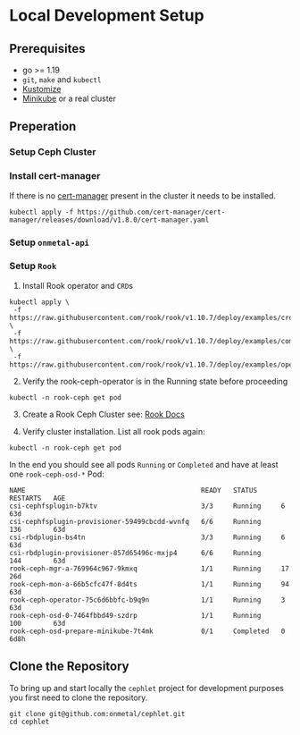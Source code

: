 # Local Development Setup

## Prerequisites

* go >= 1.19
* `git`, `make` and `kubectl`
* [Kustomize](https://kustomize.io/)
* [Minikube](https://minikube.sigs.k8s.io/docs/) or a real cluster

## Preperation

### Setup Ceph Cluster

[//]: # (https://rook.io/docs/rook/v1.9/Contributing/development-environment/?h=mini#minikube)


### Install cert-manager

If there is no [cert-manager](https://cert-manager.io/docs/) present in the cluster it needs to be installed.

```shell
kubectl apply -f https://github.com/cert-manager/cert-manager/releases/download/v1.8.0/cert-manager.yaml
```

### Setup `onmetal-api`

### Setup `Rook`

1. Install Rook operator and `CRD`s
```shell
kubectl apply \
 -f https://raw.githubusercontent.com/rook/rook/v1.10.7/deploy/examples/crds.yaml \
 -f https://raw.githubusercontent.com/rook/rook/v1.10.7/deploy/examples/common.yaml \
 -f https://raw.githubusercontent.com/rook/rook/v1.10.7/deploy/examples/operator.yaml
```

2. Verify the rook-ceph-operator is in the Running state before proceeding 
```shell
kubectl -n rook-ceph get pod
```

3. Create a Rook Ceph Cluster see: [Rook Docs](https://rook.io/docs/rook/v1.10/Getting-Started/example-configurations/#cluster-crd)

4. Verify cluster installation. List all rook pods again: 
```shell
kubectl -n rook-ceph get pod
```
In the end you should see all pods `Running` or `Completed` and have at least one `rook-ceph-osd-*` Pod:
```
NAME                                            READY   STATUS      RESTARTS   AGE
csi-cephfsplugin-b7ktv                          3/3     Running     6          63d
csi-cephfsplugin-provisioner-59499cbcdd-wvnfq   6/6     Running     136        63d
csi-rbdplugin-bs4tn                             3/3     Running     6          63d
csi-rbdplugin-provisioner-857d65496c-mxjp4      6/6     Running     144        63d
rook-ceph-mgr-a-769964c967-9kmxq                1/1     Running     17         26d
rook-ceph-mon-a-66b5cfc47f-8d4ts                1/1     Running     94         63d
rook-ceph-operator-75c6d6bbfc-b9q9n             1/1     Running     3          63d
rook-ceph-osd-0-7464fbbd49-szdrp                1/1     Running     100        63d
rook-ceph-osd-prepare-minikube-7t4mk            0/1     Completed   0          6d8h
```

## Clone the Repository

To bring up and start locally the `cephlet` project for development purposes you first need to clone the repository.

```shell
git clone git@github.com:onmetal/cephlet.git
cd cephlet
```
